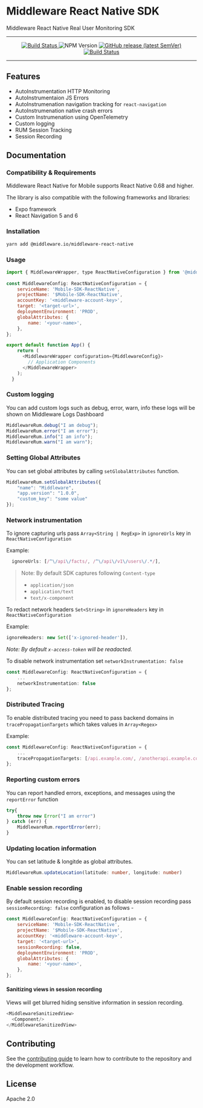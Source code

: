 # Middleware React Native SDK

Middleware React Native Real User Monitoring SDK

---
<p align="center">
  <a href="https://github.com/middleware-labs/middleware-react-native/releases">
    <img alt="Build Status" src="https://img.shields.io/badge/status-beta-orange">
  </a>
   <img alt="NPM Version" src="https://img.shields.io/npm/v/%40middleware.io%2Fmiddleware-react-native?color=green&link=https%3A%2F%2Fwww.npmjs.com%2Fpackage%2F%40middleware.io%2Fmiddleware-react-native">
  <a href="https://github.com/middleware-labs/middleware-react-native/releases">
    <img alt="GitHub release (latest SemVer)" src="https://img.shields.io/github/v/release/middleware-labs/middleware-react-native?include_prereleases&style=flat">
  </a>
  <a href="https://github.com/middleware-labs/middleware-react-native/actions/workflows/build.yml">
    <img alt="Build Status" src="https://img.shields.io/github/actions/workflow/status/middleware-labs/middleware-react-native/ci.yml?branch=main&style=flat">
  </a>
</p>

---

## Features

- AutoInstrumentation HTTP Monitoring
- AutoInstrumentaion JS Errors
- AutoInstrumenation navigation tracking for `react-navigation`
- AutoInstrumenation native crash errors
- Custom Instrumenation using OpenTelemetry
- Custom logging
- RUM Session Tracking
- Session Recording

## Documentation


### Compatibility & Requirements

Middleware React Native for Mobile supports React Native 0.68 and higher.

The library is also compatible with the following frameworks and libraries:

- Expo framework
- React Navigation 5 and 6

### Installation

```sh
yarn add @middleware.io/middleware-react-native
```

### Usage

```js
import { MiddlewareWrapper, type ReactNativeConfiguration } from '@middleware.io/middleware-react-native';
        
const MiddlewareConfig: ReactNativeConfiguration = {
    serviceName: 'Mobile-SDK-ReactNative',
    projectName: '$Mobile-SDK-ReactNative',
    accountKey: '<middleware-account-key>',
    target: '<target-url>',
    deploymentEnvironment: 'PROD',
    globalAttributes: {
        name: '<your-name>',
    },
};

export default function App() { 
    return (
      <MiddlewareWrapper configuration={MiddlewareConfig}>
        // Application Components
      </MiddlewareWrapper>
    );
  }
```

### Custom logging

You can add custom logs such as debug, error, warn, info these logs will be shown on Middleware Logs Dashboard

```typescript
MiddlewareRum.debug("I am debug");
MiddlewareRum.error("I am error");
MiddlewareRum.info("I am info");
MiddlewareRum.warn("I am warn");
```

### Setting Global Attributes
You can set global attributes by calling `setGlobalAttributes` function.

```typescript
MiddlewareRum.setGlobalAttributes({
    "name": "Middleware",
    "app.version": "1.0.0",
    "custom_key": "some value"
});
```

### Network instrumentation

To ignore capturing urls pass `Array<String | RegExp>` in `ignoreUrls` key in `ReactNativeConfiguration`

Example: 
```typescript
  ignoreUrls: [/^\/api\/facts/, /^\/api\/v1\/users\/.*/],
```

> Note: By default SDK captures following `Content-type`
> - `application/json`
> - `application/text`
> - `text/x-component`

To redact network headers `Set<String>` in `ignoreHeaders` key in `ReactNativeConfiguration`

Example: 
```typescript
ignoreHeaders: new Set(['x-ignored-header']),
```

_Note: By default `x-access-token` will be readacted._

To disable network instrumentation set `networkInstrumentation: false`

```typescript
const MiddlewareConfig: ReactNativeConfiguration = {
    ...
    networkInstrumentation: false
};
```

### Distributed Tracing

To enable distributed tracing you need to pass backend domains in `tracePropagationTargets` which takes values in `Array<Regex>` 

Example: 
```typescript
const MiddlewareConfig: ReactNativeConfiguration = {
    ...
    tracePropagationTargets: [/api.example.com/, /anotherapi.example.com/]
};
```


### Reporting custom errors

You can report handled errors, exceptions, and messages using the `reportError` function

```typescript
try{
    throw new Error("I am error")
} catch (err) {
    MiddlewareRum.reportError(err);
}
```

### Updating location information

You can set latitude & longitde as global attributes.

```typescript
MiddlewareRum.updateLocation(latitude: number, longitude: number)
```

### Enable session recording

By default session recording is enabled, to disable session recording pass `sessionRecording: false` configuration as follows - 

```js
const MiddlewareConfig: ReactNativeConfiguration = {
    serviceName: 'Mobile-SDK-ReactNative',
    projectName: '$Mobile-SDK-ReactNative',
    accountKey: '<middleware-account-key>',
    target: '<target-url>',
    sessionRecording: false,
    deploymentEnvironment: 'PROD',
    globalAttributes: {
        name: '<your-name>',
    },
};
```

#### Sanitizing views in session recording

Views will get blurred hiding sensitive information in session recording.

```js
<MiddlewareSanitizedView>
  <Component/>
</MiddlewareSanitizedView>
```

## Contributing

See the [contributing guide](CONTRIBUTING.md) to learn how to contribute to the repository and the development workflow.

## License

Apache 2.0

